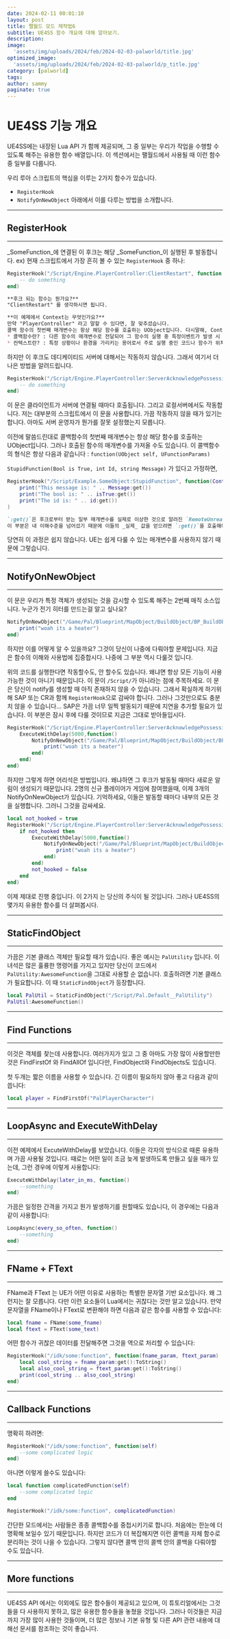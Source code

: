 ```yaml
---
date: 2024-02-11 00:01:10
layout: post
title: 팰월드 모드 제작법6
subtitle: UE4SS 함수 개요에 대해 알아보기.
description: 
image: 
  'assets/img/uploads/2024/feb/2024-02-03-palworld/title.jpg'
optimized_image:    
  'assets/img/uploads/2024/feb/2024-02-03-palworld/p_title.jpg'
category: [palworld]
tags:  
author: sammy
paginate: true
---
```


# UE4SS 기능 개요
UE4SS에는 내장된 Lua API 가 함께 제공되며, 그 중 일부는 우리가 작업을 수행할 수 있도록 해주는 유용한 함수 배열입니다.
이 섹션에서는 팰월드에서 사용될 때 이런 함수 중 일부를 다룹니다.

우리 루아 스크립트의 핵심을 이루는 2가지 함수가 있습니다.
  * `RegisterHook`
  * `NotifyOnNewObject`
아래에서 이를 다루는 방법을 소개합니다.

*****
## RegisterHook
*****
_SomeFunction_에 연결된 이 후크는 해당 _SomeFunction_이 실행된 후 발동합니다.
ex) 현재 스크립트에서 가장 흔히 볼 수 있는 `RegisterHook` 중 하나:
```lua
RegisterHook("/Script/Engine.PlayerController:ClientRestart", function (Context) 
    -- do something
end)
```
```markdown
**후크 되는 함수는 뭔가요?**
"ClientRestart" 를 생각하시면 됩니다.
```
```markdown
**이 예제에서 Context는 무엇인가요?**
만약 "PlayerController" 라고 말할 수 있다면, 잘 맞추셨습니다. 
콜백 함수의 첫번째 매개변수는 항상 해당 함수를 호출하는 UObject입니다. 다시말해, Context 입니다.
* 콜백함수란? : 다른 함수의 매개변수로 전달되어 그 함수의 실행 중 특정이벤트가 발생 시 호출되는 함수를 말합니다.
* 컨택스트란? : 특정 상황이나 환경을 가리키는 용어로서 주로 실행 중인 코드나 함수가 위치한 환경을 뜻하며, 해당 코드나 함수가 실행되는 맥락이나 상황을 의미.
```

하지만 이 후크도 데디케이티드 서버에 대해서는 작동하지 않습니다. 
그래서 여기서 더 나은 방법을 알려드립니다.
```lua
RegisterHook("/Script/Engine.PlayerController:ServerAcknowledgePossession", function(Context)
    -- do something
end)
```

이 문은 클라이언트가 서버에 연결될 때마다 호출됩니다. 그리고 로컬서버에서도 작동합니다.
저는 대부분의 스크립트에서 이 문을 사용합니다. 가끔  작동하지 않을 때가 있기는 합니다. 아마도 서버 운영자가 뭔가를 잘못 설정했는지 모릅니다.

이전에 말씀드린대로 콜백함수의 첫번째 매개변수는 항상 해당 함수를 호출하는 UObject입니다. 
그러나 호출된 함수의 매개변수를 가져올 수도 있습니다.
이 콜백함수의 형식은 항상 다음과 같습니다 : `function(UObject self, UFunctionParams)`

`StupidFunction(Bool is True, int Id, string Message)` 가 있다고 가정하면, 
```lua
RegisterHook("/Script/Example.SomeObject:StupidFunction", function(Context, isTrue, Id, Message)
    print("This message is: " .. Message:get())
    print("The bool is: " .. isTrue:get())
    print("The id is: " .. id:get())
)
```
```markdown
`:get()`은 후크로부터 받는 일부 매개변수를 실제로 이상한 것으로 알려진 `RemoteUnrealParam` 입니다. 
이 부분은 내 이해수준을 넘어섰기 때문에 이들의 _실제_ 값을 얻으려면 `:get()`을 호출해야 합니다.
```
당연히 이 과정은 쉽지 않습니다. UE는 쉽게 다룰 수 있는 매개변수를 사용하지 않기 때문에 그렇습니다.

*****
## NotifyOnNewObject
*****
이 문은 우리가 특정 객체가 생성되는 것을 감시할 수 있도록 해주는 2번째 매직 소스입니다.
누군가 전기 히터를 만드는걸 알고 싶나요?

```lua
NotifyOnNewObject("/Game/Pal/Blueprint/MapObject/BuildObject/BP_BuildObject_HeaterElectric.BP_BuildObject_HeaterElectric_C", function(Context)
    print("woah its a heater")
end)
```
하지만 이를 어떻게 알 수 있을까요? 그것이 당신이 나중에 다뤄야할 문제입니다. 
지금은 함수의 이해와 사용법에 집중합시다. 나중에 그 부분 역시 다룰것 입니다.

위의 코드를 실행한다면 작동할수도, 안 할수도 있습니다. 왜냐면 항상 모든 기능이 사용 가능한 것이 아니기 때문입니다.
이 문이 `/Script/`가 아니라는 점에 주목하세요. 이 문은 당신이 notify를 생성할 때 아직 존재하지 않을 수 있습니다.
그래서 확실하게 하기위해 SAP 또는 CR과 함께 `RegisterHook`으로 감싸야 합니다.
그러나 그것만으로도 충분치 않을 수 있습니다... SAP은 가끔 너무 일찍 발동되기 때문에 지연을 추가할 필요가 있습니다.
이 부분은 잠시 후에 다룰 것이므로 지금은 그대로 받아들입시다.

```lua
RegisterHook("/Script/Engine.PlayerController:ServerAcknowledgePossession", function(Context)
    ExecuteWithDelay(5000,function()
        NotifyOnNewObject("/Game/Pal/Blueprint/MapObject/BuildObject/BP_BuildObject_HeaterElectric_BP_BuildObject_HeaterElectric_C", function(Context)
            print("woah its a heater")
        end)
    end)
end)
```
하지만 그렇게 하면 어리석은 방법입니다. 왜냐하면 그 후크가 발동될 때마다 새로운 알림이 생성되기 때문입니다.
2명의 신규 플레이어가 게임에 참여했을때, 이제 3개의 NotifyOnNewObject가 있습니다. 
기억하세요, 이들은 발동할 때마다 내부의 모든 것을 실행합니다. 그러니 그것을 감싸세요. 
```lua
local not_hooked = true
RegisterHook("/Script/Engine.PlayerController:ServerAcknowledgePossession", function(Context)
    if not_hooked then
        ExecuteWithDelay(5000,function()
            NotifyOnNewObject("/Game/Pal/Blueprint/MapObject/BuildObject/BP_BuildObject_HeaterElectric_BP_BuildObject_HeaterElectric_C", function(Context)
                print("woah its a heater")
            end)
        end)
        not_hooked = false
    end
end)
```
이제 제대로 진행 중입니다. 
이 2가지 는 당신의 주식이 될 것입니다. 그러나 UE4SS의 몇가지 유용한 함수를 더 살펴봅시다.

*****
## StaticFindObject
*****
가끔은 기본 클래스 객체만 필요할 때가 있습니다. 좋은 예시는 `PalUtility` 입니다.
이 녀석은 많은 훌륭한 명령어를 가지고 있지만 당신이 코드에서 `PalUtility:AwesomeFunction`을 그대로 사용할 순 없습니다.
호출하려면 기본 클래스가 필요합니다. 이 때 `StaticFindObject`가 등장합니다.

```lua
local PalUtil = StaticFindObject("/Script/Pal.Default__PalUtility")
PalUtil:AwesomeFunction()
```

*****
## Find Functions
*****
이것은 객체를 찾는데 사용합니다. 여러가지가 있고 그 중 아마도 가장 많이 사용할만한 것은 FindFirstOf 와 FindAllOf 입니다만, FindObject와 FindObjects도 있습니다.

첫 두개는 짧은 이름을 사용할 수 있습니다. 긴 이름이 필요하지 않아 좋고 다음과 같이 씁니다:
```lua
local player = FindFirstOf("PalPlayerCharacter")
```

*****
## LoopAsync and ExecuteWithDelay
*****
이전 예제에서 ExcuteWithDelay를 보았습니다. 이들은 각자의 방식으로 때론 유용하며 가끔 사용될 것입니다.
때로는 어떤 일이 조금 늦게 발생하도록 만들고 싶을 때가 있는데, 그런 경우에 이렇게 사용합니다:
```lua
ExecuteWithDelay(later_in_ms, function()
    --something
end)
```
가끔은 일정한 간격을 가지고 뭔가 발생하기를 원할때도 있습니다, 이 경우에는 다음과 같이 사용합니다:
```lua
LoopAsync(every_so_often, function()
    --something
end)
```

*****
## FName + FText
*****
FName과 FText 는 UE가 어떤 이유로 사용하는 특별한 문자열 기반 요소입니다. 왜 그런지는 잘 모릅니다. 
다만 이런 요소들이 Lua에서는 귀찮다는 것만 알고 있습니다. 만약 문자열을 FName이나 FText로 변환해야 하면 다음과 같은 함수를 사용할 수 있습니다:
```lua
local fname = FName(some_fname)
local ftext = FText(some_text)
```
어떤 함수가 귀찮은 데이터를 전달해주면 그것을 역으로 처리할 수 있습니다:
```lua
RegisterHook("/idk/some:function", function(fname_param, ftext_param)
    local cool_string = fname_param:get():ToString()
    local also_cool_string = ftext_param:get():ToString()
    print(cool_string .. also_cool_string)
end)
```

*****
## Callback Functions
*****
명확히 하려면:
```lua
RegisterHook("/idk/some:function", function(self)
    --some complicated logic
end)
```
아니면 이렇게 쓸수도 있습니다:
```lua
local function complicatedFunction(self)
    --some complicated logic
end

RegisterHook("/idk/some:function", complicatedFunction)
```
간단한 모드에서는 사람들은 종종 콜백함수를 중첩시키기로 합니다. 처음에는 한눈에 더 명확해 보일수 있기 때문입니다.
하지만 코드가 더 복잡해지면 이런 콜백을 자체 함수로 분리하는 것이 나을 수 있습니다.
그렇지 않다면 콜백 안의 콜백 안의 콜백을 다뤄야할 수도 있습니다.

*****
## More functions
*****
UE4SS API 에서는 이외에도 많은 함수들이 제공되고 있으며, 이 튜토리얼에서는 그것들을 다 사용하지 못하고, 많은 유용한 함수들을 놓쳤을 것입니다.
그러나 이것들은 지금까지 가장 많이 사용한 것들이며, 더 많은 정보나 기본 유형 및 다른 API 관련 내용에 대해선 문서를 참조하는 것이 좋습니다.